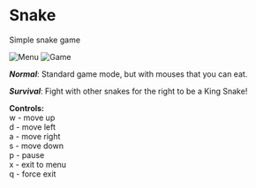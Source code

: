 # Snake
Simple snake game

![Menu](https://i.ibb.co/RvR1K9q/menu.png)
![Game](https://i.ibb.co/VM2xCKc/game.png)

***Normal***:
Standard game mode, but with mouses that you can eat.

***Survival***:
Fight with other snakes for the right to be a King Snake!

**Controls:**<br>
w - move up<br>
d - move left<br>
a - move right<br>
s - move down<br>
p - pause<br>
x - exit to menu<br>
q - force exit<br>
